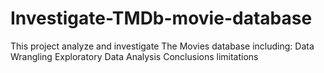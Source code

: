 # Investigate-TMDb-movie-database
This project analyze and investigate The Movies database including: Data Wrangling  Exploratory  Data Analysis Conclusions  limitations
